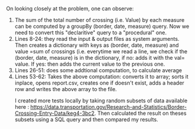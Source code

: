 




<p>On looking closely at the problem, one can observe:
  <ol>
  <li>The sum of the total number of crossing (i.e. Value) by each measure can be computed by a groupBy (border, date, measure) query. Now we need to convert this "declaritive" query to a "procedural" one. </li>
  <li>Lines 8-24: they read the input & output files as system arguments. Then creates a dictionary with keys as (border, date, measure) and value =sum of crossings (i.e. everytime we read a line, we check if the (border, date, measure) is in the dictionary, if no: adds it with the val= value. If yes: then adds the current value to the previous one.</li>
    <li>Lines 26-51: does some addtional computation, to calculate average</li>
   <li>Lines 53-62: Takes the above computation: converts it to array; sorts it inplace, opens report.csv, creates one if doesn't exist, adds a header row and writes the above array to the file.</li>
        
        
        
I created more tests locally by taking random subsets of data available here : https://data.transportation.gov/Research-and-Statistics/Border-Crossing-Entry-Data/keg4-3bc2. Then calculated the result on theses subsets using a SQL query and then compared my results.
        


